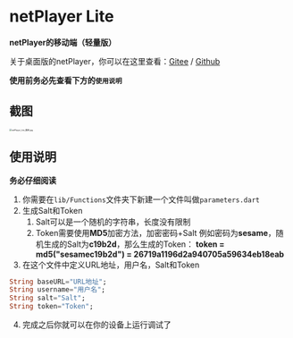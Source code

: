 # netPlayer Lite

**netPlayer的移动端（轻量版）**

关于桌面版的netPlayer，你可以在这里查看：[Gitee](https://gitee.com/Ryan-zhou/net-player) / [Github](https://github.com/Zhoucheng133/net-player)

**使用前务必先查看下方的`使用说明`**

## 截图

<img src="https://s2.loli.net/2023/08/25/pn3jKglAd4shzDy.jpg" alt="netPlayer_Lite_截图.jpg" style="zoom:25%;" />

## 使用说明

**务必仔细阅读**

1. 你需要在`lib/Functions`文件夹下新建一个文件叫做`parameters.dart`
2. 生成Salt和Token
   1. Salt可以是一个随机的字符串，长度没有限制
   2. Token需要使用**MD5**加密方法，加密密码+Salt
      例如密码为**sesame**，随机生成的Salt为**c19b2d**，那么生成的Token： **token = md5("sesamec19b2d") = 26719a1196d2a940705a59634eb18eab**
3. 在这个文件中定义URL地址，用户名，Salt和Token

```dart
String baseURL="URL地址";
String username="用户名";
String salt="Salt";
String token="Token";
```

4. 完成之后你就可以在你的设备上运行调试了
